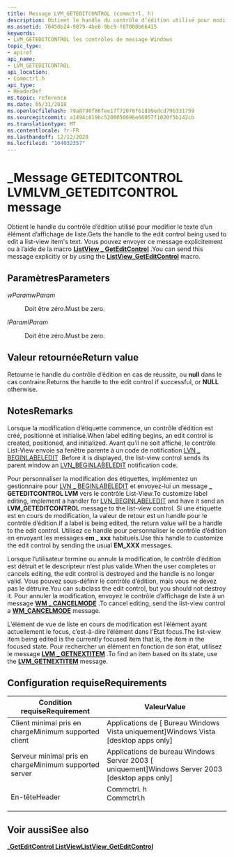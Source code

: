 ```yaml
---
title: Message LVM_GETEDITCONTROL (commctrl. h)
description: Obtient le handle du contrôle d’édition utilisé pour modifier le texte d’un élément d’affichage de liste. Vous pouvez envoyer ce message explicitement ou à l’aide de la \_ macro ListView GetEditControl.
ms.assetid: 70450b24-9879-4be8-9bc9-f87008b66415
keywords:
- LVM_GETEDITCONTROL les contrôles de message Windows
topic_type:
- apiref
api_name:
- LVM_GETEDITCONTROL
api_location:
- Commctrl.h
api_type:
- HeaderDef
ms.topic: reference
ms.date: 05/31/2018
ms.openlocfilehash: 79a8790f86fee17f72078f61899edcd79b331759
ms.sourcegitcommit: a1494c819bc5200050696e66057f1020f5b142cb
ms.translationtype: MT
ms.contentlocale: fr-FR
ms.lasthandoff: 12/12/2020
ms.locfileid: "104032357"
---
```

# <a name="lvm_geteditcontrol-message"></a><span data-ttu-id="7c76b-105">\_Message GETEDITCONTROL LVM</span><span class="sxs-lookup"><span data-stu-id="7c76b-105">LVM\_GETEDITCONTROL message</span></span>

<span data-ttu-id="7c76b-106">Obtient le handle du contrôle d’édition utilisé pour modifier le texte d’un élément d’affichage de liste.</span><span class="sxs-lookup"><span data-stu-id="7c76b-106">Gets the handle to the edit control being used to edit a list-view item's text.</span></span> <span data-ttu-id="7c76b-107">Vous pouvez envoyer ce message explicitement ou à l’aide de la macro [**ListView \_ GetEditControl**](/windows/desktop/api/Commctrl/nf-commctrl-listview_geteditcontrol) .</span><span class="sxs-lookup"><span data-stu-id="7c76b-107">You can send this message explicitly or by using the [**ListView\_GetEditControl**](/windows/desktop/api/Commctrl/nf-commctrl-listview_geteditcontrol) macro.</span></span>

## <a name="parameters"></a><span data-ttu-id="7c76b-108">Paramètres</span><span class="sxs-lookup"><span data-stu-id="7c76b-108">Parameters</span></span>

<dl> <dt>

<span data-ttu-id="7c76b-109">*wParam*</span><span class="sxs-lookup"><span data-stu-id="7c76b-109">*wParam*</span></span> 
</dt> <dd><span data-ttu-id="7c76b-110">Doit être zéro.</span><span class="sxs-lookup"><span data-stu-id="7c76b-110">Must be zero.</span></span></dd> <dt>

<span data-ttu-id="7c76b-111">*lParam*</span><span class="sxs-lookup"><span data-stu-id="7c76b-111">*lParam*</span></span> 
</dt> <dd><span data-ttu-id="7c76b-112">Doit être zéro.</span><span class="sxs-lookup"><span data-stu-id="7c76b-112">Must be zero.</span></span></dd> </dl>

## <a name="return-value"></a><span data-ttu-id="7c76b-113">Valeur retournée</span><span class="sxs-lookup"><span data-stu-id="7c76b-113">Return value</span></span>

<span data-ttu-id="7c76b-114">Retourne le handle du contrôle d’édition en cas de réussite, ou **null** dans le cas contraire.</span><span class="sxs-lookup"><span data-stu-id="7c76b-114">Returns the handle to the edit control if successful, or **NULL** otherwise.</span></span>

## <a name="remarks"></a><span data-ttu-id="7c76b-115">Notes</span><span class="sxs-lookup"><span data-stu-id="7c76b-115">Remarks</span></span>

<span data-ttu-id="7c76b-116">Lorsque la modification d’étiquette commence, un contrôle d’édition est créé, positionné et initialisé.</span><span class="sxs-lookup"><span data-stu-id="7c76b-116">When label editing begins, an edit control is created, positioned, and initialized.</span></span> <span data-ttu-id="7c76b-117">Avant qu’il ne soit affiché, le contrôle List-View envoie sa fenêtre parente à un code de notification [LVN \_ BEGINLABELEDIT](lvn-beginlabeledit.md) .</span><span class="sxs-lookup"><span data-stu-id="7c76b-117">Before it is displayed, the list-view control sends its parent window an [LVN\_BEGINLABELEDIT](lvn-beginlabeledit.md) notification code.</span></span>

<span data-ttu-id="7c76b-118">Pour personnaliser la modification des étiquettes, implémentez un gestionnaire pour [LVN \_ BEGINLABELEDIT](lvn-beginlabeledit.md) et envoyez-lui un message **\_ GETEDITCONTROL LVM** vers le contrôle List-View.</span><span class="sxs-lookup"><span data-stu-id="7c76b-118">To customize label editing, implement a handler for [LVN\_BEGINLABELEDIT](lvn-beginlabeledit.md) and have it send an **LVM\_GETEDITCONTROL** message to the list-view control.</span></span> <span data-ttu-id="7c76b-119">Si une étiquette est en cours de modification, la valeur de retour est un handle pour le contrôle d’édition.</span><span class="sxs-lookup"><span data-stu-id="7c76b-119">If a label is being edited, the return value will be a handle to the edit control.</span></span> <span data-ttu-id="7c76b-120">Utilisez ce handle pour personnaliser le contrôle d’édition en envoyant les messages **em \_ xxx** habituels.</span><span class="sxs-lookup"><span data-stu-id="7c76b-120">Use this handle to customize the edit control by sending the usual **EM\_XXX** messages.</span></span>

<span data-ttu-id="7c76b-121">Lorsque l’utilisateur termine ou annule la modification, le contrôle d’édition est détruit et le descripteur n’est plus valide.</span><span class="sxs-lookup"><span data-stu-id="7c76b-121">When the user completes or cancels editing, the edit control is destroyed and the handle is no longer valid.</span></span> <span data-ttu-id="7c76b-122">Vous pouvez sous-définir le contrôle d’édition, mais vous ne devez pas le détruire.</span><span class="sxs-lookup"><span data-stu-id="7c76b-122">You can subclass the edit control, but you should not destroy it.</span></span> <span data-ttu-id="7c76b-123">Pour annuler la modification, envoyez le contrôle d’affichage de liste à un message [**WM \_ CANCELMODE**](/windows/desktop/winmsg/wm-cancelmode) .</span><span class="sxs-lookup"><span data-stu-id="7c76b-123">To cancel editing, send the list-view control a [**WM\_CANCELMODE**](/windows/desktop/winmsg/wm-cancelmode) message.</span></span>

<span data-ttu-id="7c76b-124">L’élément de vue de liste en cours de modification est l’élément ayant actuellement le focus, c’est-à-dire l’élément dans l’État focus.</span><span class="sxs-lookup"><span data-stu-id="7c76b-124">The list-view item being edited is the currently focused item that is, the item in the focused state.</span></span> <span data-ttu-id="7c76b-125">Pour rechercher un élément en fonction de son état, utilisez le message [**LVM \_ GETNEXTITEM**](lvm-getnextitem.md) .</span><span class="sxs-lookup"><span data-stu-id="7c76b-125">To find an item based on its state, use the [**LVM\_GETNEXTITEM**](lvm-getnextitem.md) message.</span></span>

## <a name="requirements"></a><span data-ttu-id="7c76b-126">Configuration requise</span><span class="sxs-lookup"><span data-stu-id="7c76b-126">Requirements</span></span>



| <span data-ttu-id="7c76b-127">Condition requise</span><span class="sxs-lookup"><span data-stu-id="7c76b-127">Requirement</span></span> | <span data-ttu-id="7c76b-128">Valeur</span><span class="sxs-lookup"><span data-stu-id="7c76b-128">Value</span></span> |
|-------------------------------------|---------------------------------------------------------------------------------------|
| <span data-ttu-id="7c76b-129">Client minimal pris en charge</span><span class="sxs-lookup"><span data-stu-id="7c76b-129">Minimum supported client</span></span><br/> | <span data-ttu-id="7c76b-130">Applications de \[ Bureau Windows Vista uniquement\]</span><span class="sxs-lookup"><span data-stu-id="7c76b-130">Windows Vista \[desktop apps only\]</span></span><br/>                                        |
| <span data-ttu-id="7c76b-131">Serveur minimal pris en charge</span><span class="sxs-lookup"><span data-stu-id="7c76b-131">Minimum supported server</span></span><br/> | <span data-ttu-id="7c76b-132">Applications de bureau Windows Server 2003 \[ uniquement\]</span><span class="sxs-lookup"><span data-stu-id="7c76b-132">Windows Server 2003 \[desktop apps only\]</span></span><br/>                                  |
| <span data-ttu-id="7c76b-133">En-tête</span><span class="sxs-lookup"><span data-stu-id="7c76b-133">Header</span></span><br/>                   | <dl> <span data-ttu-id="7c76b-134"><dt>Commctrl. h</dt></span><span class="sxs-lookup"><span data-stu-id="7c76b-134"><dt>Commctrl.h</dt></span></span> </dl> |



## <a name="see-also"></a><span data-ttu-id="7c76b-135">Voir aussi</span><span class="sxs-lookup"><span data-stu-id="7c76b-135">See also</span></span>

<dl> <dt>

[<span data-ttu-id="7c76b-136">**\_GetEditControl ListView**</span><span class="sxs-lookup"><span data-stu-id="7c76b-136">**ListView\_GetEditControl**</span></span>](/windows/desktop/api/Commctrl/nf-commctrl-listview_geteditcontrol)
</dt> </dl>

 

